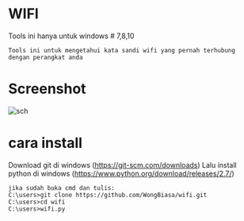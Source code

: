 # WIFI
Tools ini hanya untuk windows # 7,8,10
```
Tools ini untuk mengetahui kata sandi wifi yang pernah terhubung dengan perangkat anda 

```
# Screenshot
![sch](https://b.top4top.io/p_2092ba1gu1.jpeg)

# cara install 


Download git di windows
(https://git-scm.com/downloads)
Lalu install python di windows
(https://www.python.org/download/releases/2.7/)
```
jika sudah buka cmd dan tulis:
C:\users>git clone https://github.com/WongBiasa/wifi.git
C:\users>cd wifi
C:\users>wifi.py
```
